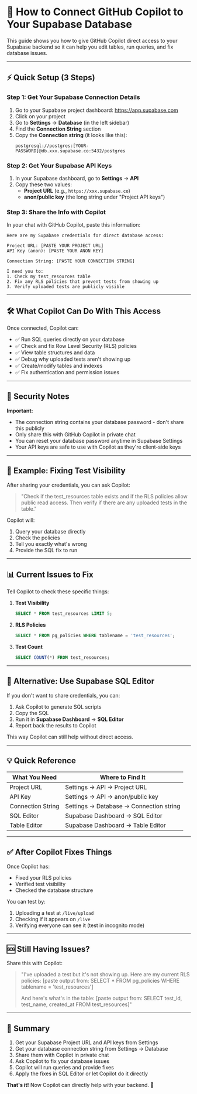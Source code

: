 # 🔌 How to Connect GitHub Copilot to Your Supabase Database

This guide shows you how to give GitHub Copilot direct access to your Supabase backend so it can help you edit tables, run queries, and fix database issues.

---

## ⚡ Quick Setup (3 Steps)

### Step 1: Get Your Supabase Connection Details

1. Go to your Supabase project dashboard: https://app.supabase.com
2. Click on your project
3. Go to **Settings** → **Database** (in the left sidebar)
4. Find the **Connection String** section
5. Copy the **Connection string** (it looks like this):
   ```
   postgresql://postgres:[YOUR-PASSWORD]@db.xxx.supabase.co:5432/postgres
   ```

### Step 2: Get Your Supabase API Keys

1. In your Supabase dashboard, go to **Settings** → **API**
2. Copy these two values:
   - **Project URL** (e.g., `https://xxx.supabase.co`)
   - **anon/public key** (the long string under "Project API keys")

### Step 3: Share the Info with Copilot

In your chat with GitHub Copilot, paste this information:

```
Here are my Supabase credentials for direct database access:

Project URL: [PASTE YOUR PROJECT URL]
API Key (anon): [PASTE YOUR ANON KEY]

Connection String: [PASTE YOUR CONNECTION STRING]

I need you to:
1. Check my test_resources table
2. Fix any RLS policies that prevent tests from showing up
3. Verify uploaded tests are publicly visible
```

---

## 🛠️ What Copilot Can Do With This Access

Once connected, Copilot can:
- ✅ Run SQL queries directly on your database
- ✅ Check and fix Row Level Security (RLS) policies
- ✅ View table structures and data
- ✅ Debug why uploaded tests aren't showing up
- ✅ Create/modify tables and indexes
- ✅ Fix authentication and permission issues

---

## 🔐 Security Notes

**Important:**
- The connection string contains your database password - don't share this publicly
- Only share this with GitHub Copilot in private chat
- You can reset your database password anytime in Supabase Settings
- Your API keys are safe to use with Copilot as they're client-side keys

---

## 🚀 Example: Fixing Test Visibility

After sharing your credentials, you can ask Copilot:

> "Check if the test_resources table exists and if the RLS policies allow public read access. Then verify if there are any uploaded tests in the table."

Copilot will:
1. Query your database directly
2. Check the policies
3. Tell you exactly what's wrong
4. Provide the SQL fix to run

---

## 📊 Current Issues to Fix

Tell Copilot to check these specific things:

1. **Test Visibility**
   ```sql
   SELECT * FROM test_resources LIMIT 5;
   ```
   
2. **RLS Policies**
   ```sql
   SELECT * FROM pg_policies WHERE tablename = 'test_resources';
   ```

3. **Test Count**
   ```sql
   SELECT COUNT(*) FROM test_resources;
   ```

---

## 🔄 Alternative: Use Supabase SQL Editor

If you don't want to share credentials, you can:

1. Ask Copilot to generate SQL scripts
2. Copy the SQL
3. Run it in **Supabase Dashboard** → **SQL Editor**
4. Report back the results to Copilot

This way Copilot can still help without direct access.

---

## 💡 Quick Reference

| What You Need | Where to Find It |
|---------------|------------------|
| Project URL | Settings → API → Project URL |
| API Key | Settings → API → anon/public key |
| Connection String | Settings → Database → Connection string |
| SQL Editor | Supabase Dashboard → SQL Editor |
| Table Editor | Supabase Dashboard → Table Editor |

---

## ✅ After Copilot Fixes Things

Once Copilot has:
- Fixed your RLS policies
- Verified test visibility
- Checked the database structure

You can test by:
1. Uploading a test at `/live/upload`
2. Checking if it appears on `/live`
3. Verifying everyone can see it (test in incognito mode)

---

## 🆘 Still Having Issues?

Share this with Copilot:

> "I've uploaded a test but it's not showing up. Here are my current RLS policies:
> [paste output from: SELECT * FROM pg_policies WHERE tablename = 'test_resources']
> 
> And here's what's in the table:
> [paste output from: SELECT test_id, test_name, created_at FROM test_resources]"

---

## 📝 Summary

1. Get your Supabase Project URL and API keys from Settings
2. Get your database connection string from Settings → Database
3. Share them with Copilot in private chat
4. Ask Copilot to fix your database issues
5. Copilot will run queries and provide fixes
6. Apply the fixes in SQL Editor or let Copilot do it directly

**That's it!** Now Copilot can directly help with your backend. 🎉

